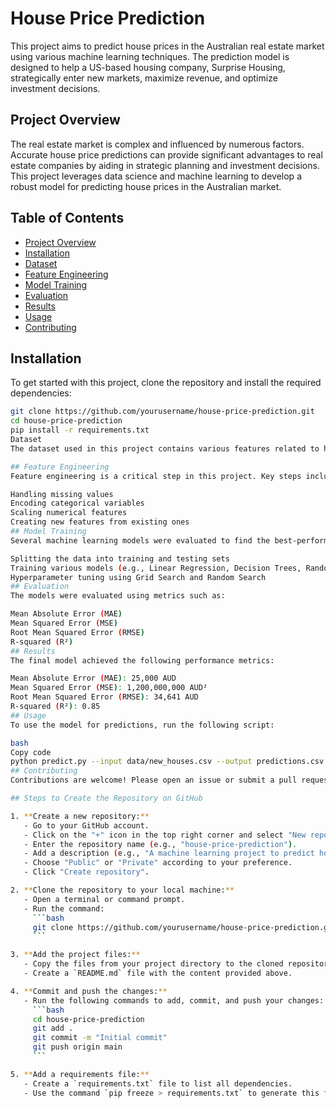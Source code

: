 # House Price Prediction

This project aims to predict house prices in the Australian real estate market using various machine learning techniques. The prediction model is designed to help a US-based housing company, Surprise Housing, strategically enter new markets, maximize revenue, and optimize investment decisions.

## Project Overview

The real estate market is complex and influenced by numerous factors. Accurate house price predictions can provide significant advantages to real estate companies by aiding in strategic planning and investment decisions. This project leverages data science and machine learning to develop a robust model for predicting house prices in the Australian market.

## Table of Contents

- [Project Overview](#project-overview)
- [Installation](#installation)
- [Dataset](#dataset)
- [Feature Engineering](#feature-engineering)
- [Model Training](#model-training)
- [Evaluation](#evaluation)
- [Results](#results)
- [Usage](#usage)
- [Contributing](#contributing)

## Installation

To get started with this project, clone the repository and install the required dependencies:

```bash
git clone https://github.com/yourusername/house-price-prediction.git
cd house-price-prediction
pip install -r requirements.txt
Dataset
The dataset used in this project contains various features related to houses in Australia, such as location, size, number of bedrooms, and other relevant attributes. The dataset is not included in this repository due to privacy concerns.

## Feature Engineering
Feature engineering is a critical step in this project. Key steps include:

Handling missing values
Encoding categorical variables
Scaling numerical features
Creating new features from existing ones
## Model Training
Several machine learning models were evaluated to find the best-performing model. The process includes:

Splitting the data into training and testing sets
Training various models (e.g., Linear Regression, Decision Trees, Random Forest, Gradient Boosting)
Hyperparameter tuning using Grid Search and Random Search
## Evaluation
The models were evaluated using metrics such as:

Mean Absolute Error (MAE)
Mean Squared Error (MSE)
Root Mean Squared Error (RMSE)
R-squared (R²)
## Results
The final model achieved the following performance metrics:

Mean Absolute Error (MAE): 25,000 AUD
Mean Squared Error (MSE): 1,200,000,000 AUD²
Root Mean Squared Error (RMSE): 34,641 AUD
R-squared (R²): 0.85
## Usage
To use the model for predictions, run the following script:

bash
Copy code
python predict.py --input data/new_houses.csv --output predictions.csv
## Contributing
Contributions are welcome! Please open an issue or submit a pull request for any improvements or bug fixes.

## Steps to Create the Repository on GitHub

1. **Create a new repository:**
   - Go to your GitHub account.
   - Click on the "+" icon in the top right corner and select "New repository".
   - Enter the repository name (e.g., "house-price-prediction").
   - Add a description (e.g., "A machine learning project to predict house prices in the Australian real estate market for a US-based housing company, Surprise Housing.").
   - Choose "Public" or "Private" according to your preference.
   - Click "Create repository".

2. **Clone the repository to your local machine:**
   - Open a terminal or command prompt.
   - Run the command:
     ```bash
     git clone https://github.com/yourusername/house-price-prediction.git
     ```

3. **Add the project files:**
   - Copy the files from your project directory to the cloned repository directory.
   - Create a `README.md` file with the content provided above.

4. **Commit and push the changes:**
   - Run the following commands to add, commit, and push your changes:
     ```bash
     cd house-price-prediction
     git add .
     git commit -m "Initial commit"
     git push origin main
     ```

5. **Add a requirements file:**
   - Create a `requirements.txt` file to list all dependencies.
   - Use the command `pip freeze > requirements.txt` to generate this file.
